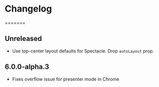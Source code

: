 # Changelog

=======

## Unreleased

- Use top-center layout defaults for Spectacle. Drop `autoLayout` prop.

## 6.0.0-alpha.3

- Fixes overflow issue for presenter mode in Chrome
